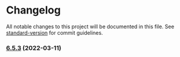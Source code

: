 # Changelog

All notable changes to this project will be documented in this file. See [standard-version](https://github.com/conventional-changelog/standard-version) for commit guidelines.

### [6.5.3](https://github.com/AppsFlyerSDK/cordova-plugin-appsflyer-sdk/compare/v6.5.2...v6.5.3) (2022-03-11)
